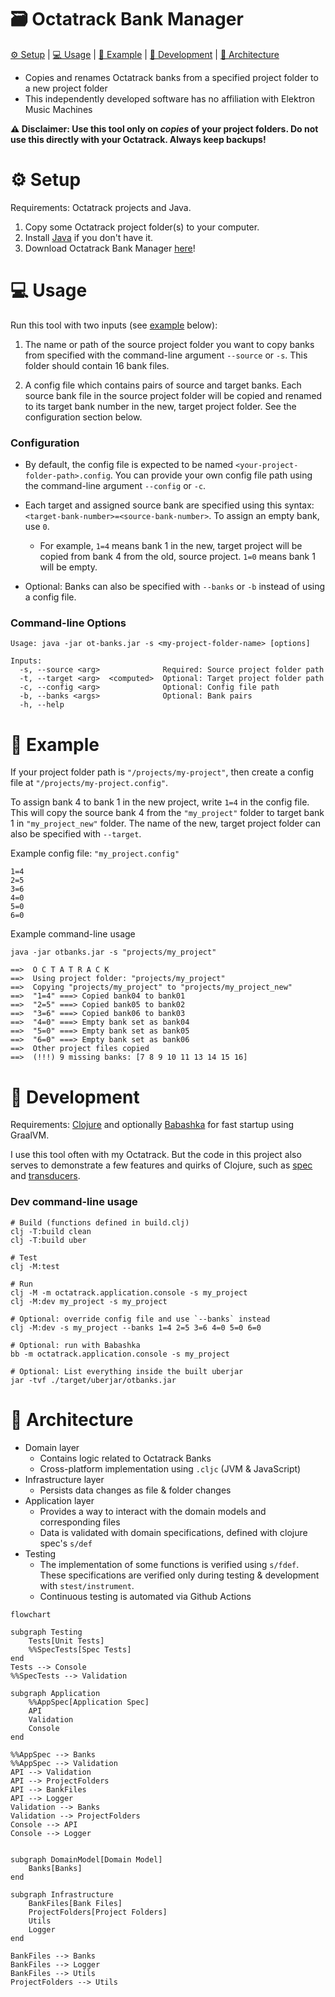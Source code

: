 # 🗃 Octatrack Bank Manager
[⚙️ Setup](#-setup) | [💻 Usage](#-usage) | [📂 Example](#-example) | [🥽 Development](#-development) | [📐 Architecture](#-architecture)

* Copies and renames Octatrack banks from a specified project folder to a new project folder
* This independently developed software has no affiliation with Elektron Music Machines

**⚠️ Disclaimer: Use this tool only on *copies* of your project folders. Do not use this directly with your Octatrack. Always keep backups!**

# ⚙️ Setup
Requirements: Octatrack projects and Java.
1. Copy some Octatrack project folder(s) to your computer.
2. Install [Java](https://www.java.com/en/download/) if you don't have it.
3. Download Octatrack Bank Manager [here](https://github.com/tmprd/octatrack-banks/releases/latest)!

# 💻 Usage
Run this tool with two inputs (see [example](#-example) below):

1. The name or path of the source project folder you want to copy banks from specified with the command-line argument `--source` or `-s`. This folder should contain 16 bank files.

2. A config file which contains pairs of source and target banks. Each source bank file in the source project folder will be copied and renamed to its target bank number in the new, target project folder. See the configuration section below.

### Configuration
* By default, the config file is expected to be named `<your-project-folder-path>.config`. You can provide your own config file path using the command-line argument `--config` or `-c`.

* Each target and assigned source bank are specified using this syntax: `<target-bank-number>=<source-bank-number>`. To assign an empty bank, use `0`.
	* For example, `1=4` means bank 1 in the new, target project will be copied from bank 4 from the old, source project. `1=0` means bank 1 will be empty.

* Optional: Banks can also be specified with `--banks` or `-b` instead of using a config file.

### Command-line Options
```console
Usage: java -jar ot-banks.jar -s <my-project-folder-name> [options]

Inputs:
  -s, --source <arg>              Required: Source project folder path
  -t, --target <arg>  <computed>  Optional: Target project folder path
  -c, --config <arg>              Optional: Config file path
  -b, --banks <args>              Optional: Bank pairs
  -h, --help
```

# 📂 Example
If your project folder path is `"/projects/my-project"`, then create a config file at `"/projects/my-project.config"`. 

To assign bank 4 to bank 1 in the new project, write `1=4` in the config file. This will copy the source bank 4 from the `"my_project"` folder to target bank 1 in `"my_project_new"` folder. The name of the new, target project folder can also be specified with `--target`.

Example config file: `"my_project.config"`
```
1=4
2=5
3=6
4=0
5=0
6=0
```

Example command-line usage
```console
java -jar otbanks.jar -s "projects/my_project"

==>  O C T A T R A C K
==>  Using project folder: "projects/my_project"
==>  Copying "projects/my_project" to "projects/my_project_new"
==>  "1=4" ===> Copied bank04 to bank01
==>  "2=5" ===> Copied bank05 to bank02
==>  "3=6" ===> Copied bank06 to bank03
==>  "4=0" ===> Empty bank set as bank04
==>  "5=0" ===> Empty bank set as bank05
==>  "6=0" ===> Empty bank set as bank06
==>  Other project files copied
==>  (!!!) 9 missing banks: [7 8 9 10 11 13 14 15 16]
```

# 🥽 Development
Requirements: [Clojure](https://clojure.org/guides/install_clojure) and optionally [Babashka](https://babashka.org/) for fast startup using GraalVM.

I use this tool often with my Octatrack. But the code in this project also serves to demonstrate a few features and quirks of Clojure, such as [spec](https://clojure.org/about/spec) and [transducers](https://clojure.org/reference/transducers).

### Dev command-line usage
```shell
# Build (functions defined in build.clj)
clj -T:build clean
clj -T:build uber

# Test
clj -M:test

# Run
clj -M -m octatrack.application.console -s my_project
clj -M:dev my_project -s my_project

# Optional: override config file and use `--banks` instead
clj -M:dev -s my_project --banks 1=4 2=5 3=6 4=0 5=0 6=0

# Optional: run with Babashka
bb -m octatrack.application.console -s my_project

# Optional: List everything inside the built uberjar
jar -tvf ./target/uberjar/otbanks.jar
```

# 📐 Architecture
* Domain layer
	* Contains logic related to Octatrack Banks
	* Cross-platform implementation using `.cljc` (JVM & JavaScript)
* Infrastructure layer
	* Persists data changes as file & folder changes
* Application layer
	* Provides a way to interact with the domain models and corresponding files
	* Data is validated with domain specifications, defined with clojure spec's `s/def`
* Testing
	* The implementation of some functions is verified using `s/fdef`. These specifications are verified only during testing & development with `stest/instrument`.
	* Continuous testing is automated via Github Actions

```mermaid
flowchart

subgraph Testing
	Tests[Unit Tests]
	%%SpecTests[Spec Tests]
end
Tests --> Console
%%SpecTests --> Validation

subgraph Application
	%%AppSpec[Application Spec]
	API
	Validation
	Console
end

%%AppSpec --> Banks
%%AppSpec --> Validation
API --> Validation
API --> ProjectFolders
API --> BankFiles
API --> Logger
Validation --> Banks
Validation --> ProjectFolders
Console --> API
Console --> Logger


subgraph DomainModel[Domain Model]
	Banks[Banks]
end

subgraph Infrastructure
	BankFiles[Bank Files]
	ProjectFolders[Project Folders]
	Utils
	Logger
end

BankFiles --> Banks
BankFiles --> Logger
BankFiles --> Utils
ProjectFolders --> Utils


```
